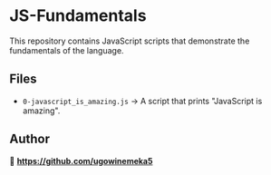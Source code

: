 # JS-Fundamentals

This repository contains JavaScript scripts that demonstrate the fundamentals of the language.

## Files

- `0-javascript_is_amazing.js` → A script that prints "JavaScript is amazing".

## Author

👤 **https://github.com/ugowinemeka5**  



